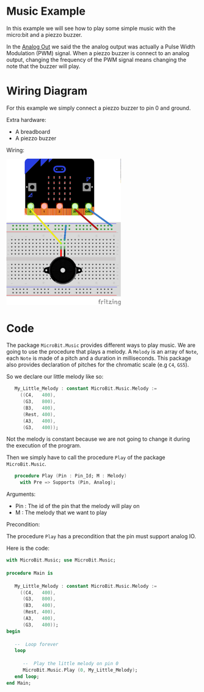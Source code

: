 Music Example
=============

In this example we will see how to play some simple music with the micro:bit
and a piezzo buzzer.

In the [Analog Out](../analog_out) we said the the analog output was actually a
Pulse Width Modulation (PWM) signal. When a piezzo buzzer is connect to an
analog output, changing the frequency of the PWM signal means changing the note
that the buzzer will play.

Wiring Diagram
==============

For this example we simply connect a piezzo buzzer to pin 0 and ground.

Extra hardware:

 - A breadboard
 - A piezzo buzzer

Wiring:

<img src="../doc/fritzing_sketches/screenshots/music.png" width="300">

Code
====

The package `MicroBit.Music` provides different ways to play music. We are going
to use the procedure that plays a melody. A `Melody` is an array of `Note`,
each `Note` is made of a pitch and a duration in milliseconds. This package
also provides declaration of pitches for the chromatic scale (e.g `C4`, `GS5`).

So we declare our little melody like so:

```ada
   My_Little_Melody : constant MicroBit.Music.Melody :=
     ((C4,   400),
      (G3,   800),
      (B3,   400),
      (Rest, 400),
      (A3,   400),
      (G3,   400));
```

Not the melody is constant because we are not going to change it during the
execution of the program.

Then we simply have to call the procedure `Play` of the package 
`MicroBit.Music`.

```ada
   procedure Play (Pin : Pin_Id; M : Melody)
     with Pre => Supports (Pin, Analog);
```

Arguments:

 - Pin   : The id of the pin that the melody will play on
 - M     : The melody that we want to play

Precondition:

The procedure `Play` has a precondition that the pin must support analog IO.

Here is the code:
```ada
with MicroBit.Music; use MicroBit.Music;

procedure Main is

   My_Little_Melody : constant MicroBit.Music.Melody :=
     ((C4,   400),
      (G3,   800),
      (B3,   400),
      (Rest, 400),
      (A3,   400),
      (G3,   400));
begin

   --  Loop forever
   loop

      --  Play the little melody on pin 0
      MicroBit.Music.Play (0, My_Little_Melody);
   end loop;
end Main;
```
